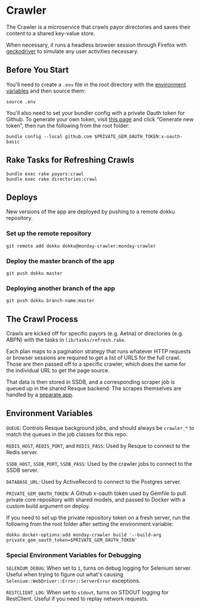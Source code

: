 # Crawler

The Crawler is a microservice that crawls payor directories and saves their content to a shared key-value store.

When necessary, it runs a headless browser session through Firefox with [geckodriver](https://github.com/mozilla/geckodriver/) to simulate any user activities necessary.

## Before You Start

You'll need to create a `.env` file in the root directory with the [environment variables](#environment-variables) and then source them:

    source .env

You'll also need to set your bundler config with a private Oauth token for Github. To generate your own token, visit [this page](https://github.com/settings/tokens) and click "Generate new token", then run the following from the root folder:

    bundle config --local github.com $PRIVATE_GEM_OAUTH_TOKEN:x-oauth-basic

## Rake Tasks for Refreshing Crawls

    bundle exec rake payors:crawl
    bundle exec rake directories:crawl

## Deploys

New versions of the app are deployed by pushing to a remote dokku repository. 

### Set up the remote repository

    git remote add dokku dokku@monday-crawler:monday-crawler

### Deploy the master branch of the app

    git push dokku master

### Deploying another branch of the app

    git push dokku branch-name:master

## The Crawl Process

Crawls are kicked off for specific payors (e.g. Aetna) or directories (e.g. ABPN) with the tasks in `lib/tasks/refresh.rake`.

Each plan maps to a pagination strategy that runs whatever HTTP requests or browser sessions are required to get a list of URLS for the full crawl. Those are then passed off to a specific crawler, which does the same for the individual URL to get the page source. 

That data is then stored in SSDB, and a corresponding scraper job is queued up in the shared Resque backend. The scrapes themselves are handled by a [separate app](https://github.com/MondayHealth/scraper).

## Environment Variables

`QUEUE`: Controls Resque background jobs, and should always be `crawler_*` to match the queues in the job classes for this repo.

`REDIS_HOST`, `REDIS_PORT`, and `REDIS_PASS`: Used by Resque to connect to the Redis server.

`SSDB_HOST`, `SSDB_PORT`, `SSDB_PASS`: Used by the crawler jobs to connect to the SSDB server.

`DATABASE_URL`: Used by ActiveRecord to connect to the Postgres server.

`PRIVATE_GEM_OAUTH_TOKEN`: A Github x-oauth token used by Gemfile to pull private core repository with shared models, and passed to Docker with a custom build argument on deploy. 

If you need to set up the private repository token on a fresh server, run the following from the root folder after setting the environment variable: 

    dokku docker-options:add monday-crawler build '--build-arg private_gem_oauth_token=$PRIVATE_GEM_OAUTH_TOKEN'

### Special Environment Variables for Debugging

`SELENIUM_DEBUG`: When set to `1`, turns on debug logging for Selenium server. Useful when trying to figure out what's causing `Selenium::WebDriver::Error::ServerError` exceptions.

`RESTCLIENT_LOG`: When set to `stdout`, turns on STDOUT logging for RestClient. Useful if you need to replay network requests.